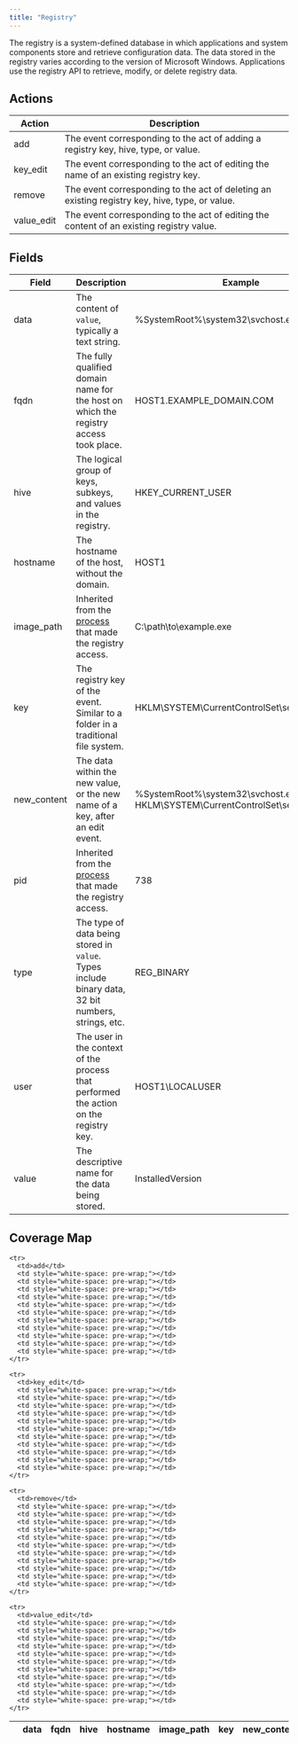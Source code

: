 ```yaml
---
title: "Registry"
---
```

The registry is a system-defined database in which applications and system components store and retrieve configuration data. The data stored in the registry varies according to the version of Microsoft Windows. Applications use the registry API to retrieve, modify, or delete registry data.

## Actions
|Action|Description|
|---|---|
|add|The event corresponding to the act of adding a registry key, hive, type, or value.|
|key_edit|The event corresponding to the act of editing the name of an existing registry key.|
|remove|The event corresponding to the act of deleting an existing registry key, hive, type, or value.|
|value_edit|The event corresponding to the act of editing the content of an existing registry value.|

## Fields
|Field|Description|Example|
|---|---|---|
data|The content of `value`, typically a text string.|\%SystemRoot%\system32\svchost.exe -k rpcss
fqdn|The fully qualified domain name for the host on which the registry access took place.|HOST1.EXAMPLE_DOMAIN.COM
hive|The logical group of keys, subkeys, and values in the registry.|HKEY_CURRENT_USER
hostname|The hostname of the host, without the domain.|HOST1
image_path|Inherited from the [process](https://car.mitre.org/data_model/process) that made the registry access.|C:\path\to\example.exe
key|The registry key of the event. Similar to a folder in a traditional file system.|HKLM\SYSTEM\CurrentControlSet\services\RpcSs
new_content|The data within the new value, or the new name of a key, after an edit event.|\%SystemRoot%\system32\svchost.exe, HKLM\SYSTEM\CurrentControlSet\services\RpcSs
pid|Inherited from the [process](https://car.mitre.org/data_model/process) that made the registry access.|738
type|The type of data being stored in `value`. Types include binary data, 32 bit numbers, strings, etc.|REG_BINARY
user|The user in the context of the process that performed the action on the registry key.|HOST1\LOCALUSER
value|The descriptive name for the data being stored.|InstalledVersion

## Coverage Map
<table>
  <thead>
    <tr>
      <th />
      <th>data</th>
      <th>fqdn</th>
      <th>hive</th>
      <th>hostname</th>
      <th>image_path</th>
      <th>key</th>
      <th>new_content</th>
      <th>pid</th>
      <th>type</th>
      <th>user</th>
      <th>value</th>
    </tr>
  </thead>
  <tbody>
    
    <tr>
      <td>add</td>
      <td style="white-space: pre-wrap;"></td>
      <td style="white-space: pre-wrap;"></td>
      <td style="white-space: pre-wrap;"></td>
      <td style="white-space: pre-wrap;"></td>
      <td style="white-space: pre-wrap;"></td>
      <td style="white-space: pre-wrap;"></td>
      <td style="white-space: pre-wrap;"></td>
      <td style="white-space: pre-wrap;"></td>
      <td style="white-space: pre-wrap;"></td>
      <td style="white-space: pre-wrap;"></td>
      <td style="white-space: pre-wrap;"></td>
    </tr>
    
    <tr>
      <td>key_edit</td>
      <td style="white-space: pre-wrap;"></td>
      <td style="white-space: pre-wrap;"></td>
      <td style="white-space: pre-wrap;"></td>
      <td style="white-space: pre-wrap;"></td>
      <td style="white-space: pre-wrap;"></td>
      <td style="white-space: pre-wrap;"></td>
      <td style="white-space: pre-wrap;"></td>
      <td style="white-space: pre-wrap;"></td>
      <td style="white-space: pre-wrap;"></td>
      <td style="white-space: pre-wrap;"></td>
      <td style="white-space: pre-wrap;"></td>
    </tr>
    
    <tr>
      <td>remove</td>
      <td style="white-space: pre-wrap;"></td>
      <td style="white-space: pre-wrap;"></td>
      <td style="white-space: pre-wrap;"></td>
      <td style="white-space: pre-wrap;"></td>
      <td style="white-space: pre-wrap;"></td>
      <td style="white-space: pre-wrap;"></td>
      <td style="white-space: pre-wrap;"></td>
      <td style="white-space: pre-wrap;"></td>
      <td style="white-space: pre-wrap;"></td>
      <td style="white-space: pre-wrap;"></td>
      <td style="white-space: pre-wrap;"></td>
    </tr>
    
    <tr>
      <td>value_edit</td>
      <td style="white-space: pre-wrap;"></td>
      <td style="white-space: pre-wrap;"></td>
      <td style="white-space: pre-wrap;"></td>
      <td style="white-space: pre-wrap;"></td>
      <td style="white-space: pre-wrap;"></td>
      <td style="white-space: pre-wrap;"></td>
      <td style="white-space: pre-wrap;"></td>
      <td style="white-space: pre-wrap;"></td>
      <td style="white-space: pre-wrap;"></td>
      <td style="white-space: pre-wrap;"></td>
      <td style="white-space: pre-wrap;"></td>
    </tr>
    
  </tbody>
</table>